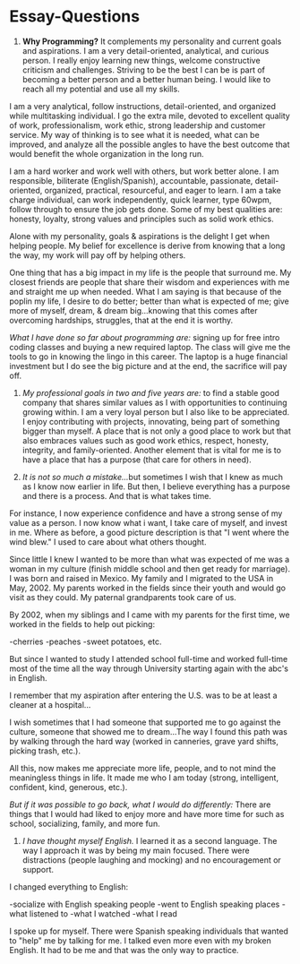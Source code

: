 # Essay-Questions
<ol>
<li><strong>Why Programming?</strong> It complements my personality and current goals and aspirations. I am a very detail-oriented, analytical, and curious person. I really enjoy learning new things, welcome constructive criticism and challenges. Striving to be the best I can be is part of becoming a better person and a better human being. I would like to reach all my potential and use all my skills. </li>
</ol>

<p>I am a very analytical, follow instructions, detail-oriented, and organized while multitasking individual. I go the extra mile, devoted to excellent quality of work, professionalism, work ethic, strong leadership and customer service. My way of thinking is to see what it is needed, what can be improved, and analyze all the possible angles to have the best outcome that would benefit the whole organization in the long run.</p>

<p>I am a hard worker and work well with others, but work better alone.  I am responsible, biliterate (English/Spanish), accountable, passionate, detail-oriented, organized, practical, resourceful, and eager to learn. I am a take charge individual, can work independently, quick learner, type 60wpm, follow through to ensure the job gets done. Some of my best qualities are: honesty, loyalty, strong values and principles such as solid work ethics.</p>

<p>Alone with my personality, goals &amp; aspirations is the delight I get when helping people. My belief for excellence is derive from knowing that a long the way, my work will pay off by helping others. </p>

<p>One thing that has a big impact in my life is the people that surround me. My closest friends are people that share their wisdom and experiences with me and straight me up when needed. What I am saying is that because of the poplin my life, I desire to do better; better than what is expected of me; give more of myself, dream, &amp; dream big...knowing that this comes after overcoming hardships, struggles, that at the end it is worthy. </p>

<p><em>What I have done so far about programming are:</em> signing up for free intro coding classes and buying a new required laptop. The class will give me the tools to go in knowing the lingo in this career. The laptop is a huge financial investment but I do see the big picture and at the end, the sacrifice will pay off. </p>

<ol>
<li><p><em>My professional goals in two and five years are:</em> to find a stable good company that shares similar values as I with opportunities to continuing growing within. I am a very loyal person but I also like to be appreciated. I enjoy contributing with projects, innovating, being part of something bigger than myself. A place that is not only a good place to work but that also embraces values such as good work ethics, respect, honesty, integrity, and family-oriented. Another element that is vital for me is to have a place that has a purpose (that care for others in need). </p></li>
<li><p><em>It is not so much a mistake...</em>but sometimes I wish that I knew as much as I know now earlier in life. But then, I believe everything has a purpose and there is a process. And that is what takes time. </p></li>
</ol>

<p>For instance, I now experience confidence and have a strong sense of my value as a person. I now know what i want, I take care of myself, and invest in me. Where as before, a good picture description is that "I went where the wind blew." I used to care about what others thought. </p>

<p>Since little I knew I wanted to be more than what was expected of me was a woman in my culture (finish middle school and then get ready for marriage). I was born and raised in Mexico. My family and I migrated to the USA in May, 2002. My parents worked in the fields since their youth and would go visit as they could. My paternal grandparents took care of us. </p>

<p>By 2002, when my siblings and I came with my parents for the first time, we worked in the fields to help out picking:</p>

<p>-cherries
 -peaches
 -sweet potatoes, etc. </p>

<p>But since I wanted to study I attended school full-time and worked full-time most of the time all the way through University starting again with the abc's in English. </p>

<p>I remember that my aspiration after entering the U.S. was to be at least a cleaner at a hospital...</p>

<p>I wish sometimes that I had someone that supported me to go against the culture, someone that showed me to dream...The way I found this path was by walking through the hard way (worked in canneries, grave yard shifts, picking trash, etc.). </p>

<p>All this, now makes me appreciate more life, people, and to not mind the meaningless things in life. It made me who I am today (strong, intelligent, confident, kind, generous, etc.). </p>

<p><em>But if it was possible to go back, what I would do differently:</em> There are things that I would had liked to enjoy more and have more time for such as school, socializing, family, and more fun. </p>

<ol>
<li><em>I have thought myself English.</em> I learned it as a second language. The way I approach it was by being my main focused. There were distractions (people laughing and mocking) and no encouragement or support. </li>
</ol>

<p>I changed everything to English:</p>

<p>-socialize with English speaking people
-went to English speaking places
-what listened to
-what I watched
-what I read</p>

<p>I spoke up for myself. There were Spanish speaking individuals that wanted to "help" me by talking for me. I talked even more even with my broken English. It had to be me and that was the only way to practice. </p>


